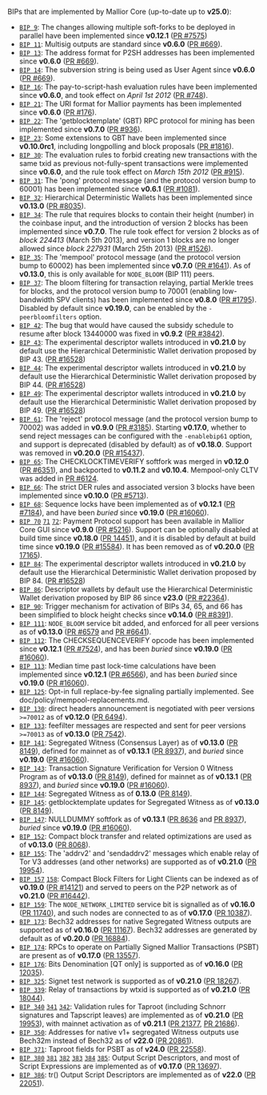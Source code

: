 BIPs that are implemented by Mallior Core (up-to-date up to **v25.0**):

* [`BIP 9`](https://github.com/mallior/bips/blob/master/bip-0009.mediawiki): The changes allowing multiple soft-forks to be deployed in parallel have been implemented since **v0.12.1**  ([PR #7575](https://github.com/mallior/mallior/pull/7575))
* [`BIP 11`](https://github.com/mallior/bips/blob/master/bip-0011.mediawiki): Multisig outputs are standard since **v0.6.0** ([PR #669](https://github.com/mallior/mallior/pull/669)).
* [`BIP 13`](https://github.com/mallior/bips/blob/master/bip-0013.mediawiki): The address format for P2SH addresses has been implemented since **v0.6.0** ([PR #669](https://github.com/mallior/mallior/pull/669)).
* [`BIP 14`](https://github.com/mallior/bips/blob/master/bip-0014.mediawiki): The subversion string is being used as User Agent since **v0.6.0** ([PR #669](https://github.com/mallior/mallior/pull/669)).
* [`BIP 16`](https://github.com/mallior/bips/blob/master/bip-0016.mediawiki): The pay-to-script-hash evaluation rules have been implemented since **v0.6.0**, and took effect on *April 1st 2012* ([PR #748](https://github.com/mallior/mallior/pull/748)).
* [`BIP 21`](https://github.com/mallior/bips/blob/master/bip-0021.mediawiki): The URI format for Mallior payments has been implemented since **v0.6.0** ([PR #176](https://github.com/mallior/mallior/pull/176)).
* [`BIP 22`](https://github.com/mallior/bips/blob/master/bip-0022.mediawiki): The 'getblocktemplate' (GBT) RPC protocol for mining has been implemented since **v0.7.0** ([PR #936](https://github.com/mallior/mallior/pull/936)).
* [`BIP 23`](https://github.com/mallior/bips/blob/master/bip-0023.mediawiki): Some extensions to GBT have been implemented since **v0.10.0rc1**, including longpolling and block proposals ([PR #1816](https://github.com/mallior/mallior/pull/1816)).
* [`BIP 30`](https://github.com/mallior/bips/blob/master/bip-0030.mediawiki): The evaluation rules to forbid creating new transactions with the same txid as previous not-fully-spent transactions were implemented since **v0.6.0**, and the rule took effect on *March 15th 2012* ([PR #915](https://github.com/mallior/mallior/pull/915)).
* [`BIP 31`](https://github.com/mallior/bips/blob/master/bip-0031.mediawiki): The 'pong' protocol message (and the protocol version bump to 60001) has been implemented since **v0.6.1** ([PR #1081](https://github.com/mallior/mallior/pull/1081)).
* [`BIP 32`](https://github.com/mallior/bips/blob/master/bip-0032.mediawiki): Hierarchical Deterministic Wallets has been implemented since **v0.13.0** ([PR #8035](https://github.com/mallior/mallior/pull/8035)).
* [`BIP 34`](https://github.com/mallior/bips/blob/master/bip-0034.mediawiki): The rule that requires blocks to contain their height (number) in the coinbase input, and the introduction of version 2 blocks has been implemented since **v0.7.0**. The rule took effect for version 2 blocks as of *block 224413* (March 5th 2013), and version 1 blocks are no longer allowed since *block 227931* (March 25th 2013) ([PR #1526](https://github.com/mallior/mallior/pull/1526)).
* [`BIP 35`](https://github.com/mallior/bips/blob/master/bip-0035.mediawiki): The 'mempool' protocol message (and the protocol version bump to 60002) has been implemented since **v0.7.0** ([PR #1641](https://github.com/mallior/mallior/pull/1641)). As of **v0.13.0**, this is only available for `NODE_BLOOM` (BIP 111) peers.
* [`BIP 37`](https://github.com/mallior/bips/blob/master/bip-0037.mediawiki): The bloom filtering for transaction relaying, partial Merkle trees for blocks, and the protocol version bump to 70001 (enabling low-bandwidth SPV clients) has been implemented since **v0.8.0** ([PR #1795](https://github.com/mallior/mallior/pull/1795)). Disabled by default since **v0.19.0**, can be enabled by the `-peerbloomfilters` option.
* [`BIP 42`](https://github.com/mallior/bips/blob/master/bip-0042.mediawiki): The bug that would have caused the subsidy schedule to resume after block 13440000 was fixed in **v0.9.2** ([PR #3842](https://github.com/mallior/mallior/pull/3842)).
* [`BIP 43`](https://github.com/mallior/bips/blob/master/bip-0043.mediawiki): The experimental descriptor wallets introduced in **v0.21.0** by default use the Hierarchical Deterministic Wallet derivation proposed by BIP 43. ([PR #16528](https://github.com/mallior/mallior/pull/16528))
* [`BIP 44`](https://github.com/mallior/bips/blob/master/bip-0044.mediawiki): The experimental descriptor wallets introduced in **v0.21.0** by default use the Hierarchical Deterministic Wallet derivation proposed by BIP 44. ([PR #16528](https://github.com/mallior/mallior/pull/16528))
* [`BIP 49`](https://github.com/mallior/bips/blob/master/bip-0049.mediawiki): The experimental descriptor wallets introduced in **v0.21.0** by default use the Hierarchical Deterministic Wallet derivation proposed by BIP 49. ([PR #16528](https://github.com/mallior/mallior/pull/16528))
* [`BIP 61`](https://github.com/mallior/bips/blob/master/bip-0061.mediawiki): The 'reject' protocol message (and the protocol version bump to 70002) was added in **v0.9.0** ([PR #3185](https://github.com/mallior/mallior/pull/3185)). Starting **v0.17.0**, whether to send reject messages can be configured with the `-enablebip61` option, and support is deprecated (disabled by default) as of **v0.18.0**. Support was removed in **v0.20.0** ([PR #15437](https://github.com/mallior/mallior/pull/15437)).
* [`BIP 65`](https://github.com/mallior/bips/blob/master/bip-0065.mediawiki): The CHECKLOCKTIMEVERIFY softfork was merged in **v0.12.0** ([PR #6351](https://github.com/mallior/mallior/pull/6351)), and backported to **v0.11.2** and **v0.10.4**. Mempool-only CLTV was added in [PR #6124](https://github.com/mallior/mallior/pull/6124).
* [`BIP 66`](https://github.com/mallior/bips/blob/master/bip-0066.mediawiki): The strict DER rules and associated version 3 blocks have been implemented since **v0.10.0** ([PR #5713](https://github.com/mallior/mallior/pull/5713)).
* [`BIP 68`](https://github.com/mallior/bips/blob/master/bip-0068.mediawiki): Sequence locks have been implemented as of **v0.12.1**  ([PR #7184](https://github.com/mallior/mallior/pull/7184)), and have been *buried* since **v0.19.0** ([PR #16060](https://github.com/mallior/mallior/pull/16060)).
* [`BIP 70`](https://github.com/mallior/bips/blob/master/bip-0070.mediawiki) [`71`](https://github.com/mallior/bips/blob/master/bip-0071.mediawiki) [`72`](https://github.com/mallior/bips/blob/master/bip-0072.mediawiki):
  Payment Protocol support has been available in Mallior Core GUI since **v0.9.0** ([PR #5216](https://github.com/mallior/mallior/pull/5216)).
  Support can be optionally disabled at build time since **v0.18.0** ([PR 14451](https://github.com/mallior/mallior/pull/14451)),
  and it is disabled by default at build time since **v0.19.0** ([PR #15584](https://github.com/mallior/mallior/pull/15584)).
  It has been removed as of **v0.20.0** ([PR 17165](https://github.com/mallior/mallior/pull/17165)).
* [`BIP 84`](https://github.com/mallior/bips/blob/master/bip-0084.mediawiki): The experimental descriptor wallets introduced in **v0.21.0** by default use the Hierarchical Deterministic Wallet derivation proposed by BIP 84. ([PR #16528](https://github.com/mallior/mallior/pull/16528))
* [`BIP 86`](https://github.com/mallior/bips/blob/master/bip-0086.mediawiki): Descriptor wallets by default use the Hierarchical Deterministic Wallet derivation proposed by BIP 86 since **v23.0** ([PR #22364](https://github.com/mallior/mallior/pull/22364)).
* [`BIP 90`](https://github.com/mallior/bips/blob/master/bip-0090.mediawiki): Trigger mechanism for activation of BIPs 34, 65, and 66 has been simplified to block height checks since **v0.14.0** ([PR #8391](https://github.com/mallior/mallior/pull/8391)).
* [`BIP 111`](https://github.com/mallior/bips/blob/master/bip-0111.mediawiki): `NODE_BLOOM` service bit added, and enforced for all peer versions as of **v0.13.0** ([PR #6579](https://github.com/mallior/mallior/pull/6579) and [PR #6641](https://github.com/mallior/mallior/pull/6641)).
* [`BIP 112`](https://github.com/mallior/bips/blob/master/bip-0112.mediawiki): The CHECKSEQUENCEVERIFY opcode has been implemented since **v0.12.1** ([PR #7524](https://github.com/mallior/mallior/pull/7524)), and has been *buried* since **v0.19.0** ([PR #16060](https://github.com/mallior/mallior/pull/16060)).
* [`BIP 113`](https://github.com/mallior/bips/blob/master/bip-0113.mediawiki): Median time past lock-time calculations have been implemented since **v0.12.1** ([PR #6566](https://github.com/mallior/mallior/pull/6566)), and has been *buried* since **v0.19.0** ([PR #16060](https://github.com/mallior/mallior/pull/16060)).
* [`BIP 125`](https://github.com/mallior/bips/blob/master/bip-0125.mediawiki): Opt-in full replace-by-fee signaling partially implemented. See doc/policy/mempool-replacements.md.
* [`BIP 130`](https://github.com/mallior/bips/blob/master/bip-0130.mediawiki): direct headers announcement is negotiated with peer versions `>=70012` as of **v0.12.0** ([PR 6494](https://github.com/mallior/mallior/pull/6494)).
* [`BIP 133`](https://github.com/mallior/bips/blob/master/bip-0133.mediawiki): feefilter messages are respected and sent for peer versions `>=70013` as of **v0.13.0** ([PR 7542](https://github.com/mallior/mallior/pull/7542)).
* [`BIP 141`](https://github.com/mallior/bips/blob/master/bip-0141.mediawiki): Segregated Witness (Consensus Layer) as of **v0.13.0** ([PR 8149](https://github.com/mallior/mallior/pull/8149)), defined for mainnet as of **v0.13.1** ([PR 8937](https://github.com/mallior/mallior/pull/8937)), and *buried* since **v0.19.0** ([PR #16060](https://github.com/mallior/mallior/pull/16060)).
* [`BIP 143`](https://github.com/mallior/bips/blob/master/bip-0143.mediawiki): Transaction Signature Verification for Version 0 Witness Program as of **v0.13.0** ([PR 8149](https://github.com/mallior/mallior/pull/8149)), defined for mainnet as of **v0.13.1** ([PR 8937](https://github.com/mallior/mallior/pull/8937)), and *buried* since **v0.19.0** ([PR #16060](https://github.com/mallior/mallior/pull/16060)).
* [`BIP 144`](https://github.com/mallior/bips/blob/master/bip-0144.mediawiki): Segregated Witness as of **0.13.0** ([PR 8149](https://github.com/mallior/mallior/pull/8149)).
* [`BIP 145`](https://github.com/mallior/bips/blob/master/bip-0145.mediawiki): getblocktemplate updates for Segregated Witness as of **v0.13.0** ([PR 8149](https://github.com/mallior/mallior/pull/8149)).
* [`BIP 147`](https://github.com/mallior/bips/blob/master/bip-0147.mediawiki): NULLDUMMY softfork as of **v0.13.1** ([PR 8636](https://github.com/mallior/mallior/pull/8636) and [PR 8937](https://github.com/mallior/mallior/pull/8937)), *buried* since **v0.19.0** ([PR #16060](https://github.com/mallior/mallior/pull/16060)).
* [`BIP 152`](https://github.com/mallior/bips/blob/master/bip-0152.mediawiki): Compact block transfer and related optimizations are used as of **v0.13.0** ([PR 8068](https://github.com/mallior/mallior/pull/8068)).
* [`BIP 155`](https://github.com/mallior/bips/blob/master/bip-0155.mediawiki): The 'addrv2' and 'sendaddrv2' messages which enable relay of Tor V3 addresses (and other networks) are supported as of **v0.21.0** ([PR 19954](https://github.com/mallior/mallior/pull/19954)).
* [`BIP 157`](https://github.com/mallior/bips/blob/master/bip-0157.mediawiki)
  [`158`](https://github.com/mallior/bips/blob/master/bip-0158.mediawiki): Compact Block Filters for Light Clients can be indexed as of **v0.19.0** ([PR #14121](https://github.com/mallior/mallior/pull/14121)) and served to peers on the P2P network as of **v0.21.0** ([PR #16442](https://github.com/mallior/mallior/pull/16442)).
* [`BIP 159`](https://github.com/mallior/bips/blob/master/bip-0159.mediawiki): The `NODE_NETWORK_LIMITED` service bit is signalled as of **v0.16.0** ([PR 11740](https://github.com/mallior/mallior/pull/11740)), and such nodes are connected to as of **v0.17.0** ([PR 10387](https://github.com/mallior/mallior/pull/10387)).
* [`BIP 173`](https://github.com/mallior/bips/blob/master/bip-0173.mediawiki): Bech32 addresses for native Segregated Witness outputs are supported as of **v0.16.0** ([PR 11167](https://github.com/mallior/mallior/pull/11167)). Bech32 addresses are generated by default as of **v0.20.0** ([PR 16884](https://github.com/mallior/mallior/pull/16884)).
* [`BIP 174`](https://github.com/mallior/bips/blob/master/bip-0174.mediawiki): RPCs to operate on Partially Signed Mallior Transactions (PSBT) are present as of **v0.17.0** ([PR 13557](https://github.com/mallior/mallior/pull/13557)).
* [`BIP 176`](https://github.com/mallior/bips/blob/master/bip-0176.mediawiki): Bits Denomination [QT only] is supported as of **v0.16.0** ([PR 12035](https://github.com/mallior/mallior/pull/12035)).
* [`BIP 325`](https://github.com/mallior/bips/blob/master/bip-0325.mediawiki): Signet test network is supported as of **v0.21.0** ([PR 18267](https://github.com/mallior/mallior/pull/18267)).
* [`BIP 339`](https://github.com/mallior/bips/blob/master/bip-0339.mediawiki): Relay of transactions by wtxid is supported as of **v0.21.0** ([PR 18044](https://github.com/mallior/mallior/pull/18044)).
* [`BIP 340`](https://github.com/mallior/bips/blob/master/bip-0340.mediawiki)
  [`341`](https://github.com/mallior/bips/blob/master/bip-0341.mediawiki)
  [`342`](https://github.com/mallior/bips/blob/master/bip-0342.mediawiki):
  Validation rules for Taproot (including Schnorr signatures and Tapscript
  leaves) are implemented as of **v0.21.0** ([PR 19953](https://github.com/mallior/mallior/pull/19953)),
  with mainnet activation as of **v0.21.1** ([PR 21377](https://github.com/mallior/mallior/pull/21377),
  [PR 21686](https://github.com/mallior/mallior/pull/21686)).
* [`BIP 350`](https://github.com/mallior/bips/blob/master/bip-0350.mediawiki): Addresses for native v1+ segregated Witness outputs use Bech32m instead of Bech32 as of **v22.0** ([PR 20861](https://github.com/mallior/mallior/pull/20861)).
* [`BIP 371`](https://github.com/mallior/bips/blob/master/bip-0371.mediawiki): Taproot fields for PSBT as of **v24.0** ([PR 22558](https://github.com/mallior/mallior/pull/22558)).
* [`BIP 380`](https://github.com/mallior/bips/blob/master/bip-0380.mediawiki)
  [`381`](https://github.com/mallior/bips/blob/master/bip-0381.mediawiki)
  [`382`](https://github.com/mallior/bips/blob/master/bip-0382.mediawiki)
  [`383`](https://github.com/mallior/bips/blob/master/bip-0383.mediawiki)
  [`384`](https://github.com/mallior/bips/blob/master/bip-0384.mediawiki)
  [`385`](https://github.com/mallior/bips/blob/master/bip-0385.mediawiki):
  Output Script Descriptors, and most of Script Expressions are implemented as of **v0.17.0** ([PR 13697](https://github.com/mallior/mallior/pull/13697)).
* [`BIP 386`](https://github.com/mallior/bips/blob/master/bip-0386.mediawiki): tr() Output Script Descriptors are implemented as of **v22.0** ([PR 22051](https://github.com/mallior/mallior/pull/22051)).
